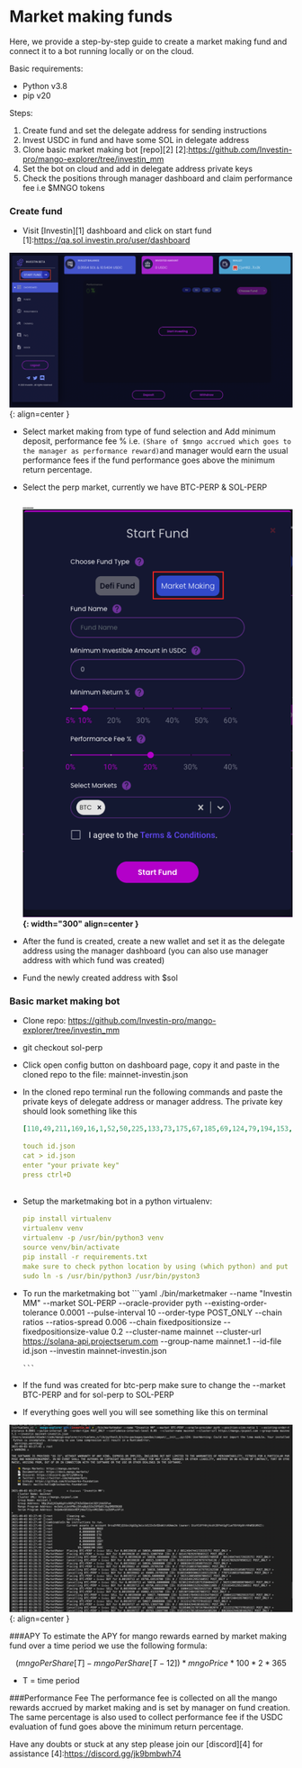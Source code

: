 # Market making funds



Here, we provide a step-by-step guide to create a market making fund and connect it to a bot running locally or on the cloud.

Basic requirements:

* Python v3.8
* pip v20 

Steps:

1. Create fund and set the delegate address for sending instructions
2. Invest USDC in fund and have some SOL in delegate address
2. Clone basic market making bot [repo][2]
[2]:https://github.com/Investin-pro/mango-explorer/tree/investin_mm
3. Set the bot on cloud and add in delegate address private keys
4. Check the positions through manager dashboard and claim performance fee i.e $MNGO tokens 


### Create fund 
* Visit [Investin][1] dashboard and click on start fund
[1]:https://qa.sol.investin.pro/user/dashboard

![Placeholder](assets/11.png){: align=center }

* Select market making from type of fund selection and Add minimum deposit, performance fee % i.e. `(Share of $mngo accrued which goes to the manager as performance reward)`and manager would earn the usual performance fees if the fund performance goes above the minimum return percentage.

* Select the perp market, currently we have BTC-PERP & SOL-PERP
                
  ___________________________![Placeholder](assets/22.png){: width="300" align=center }________________________





* After the fund is created, create a new wallet and set it as the delegate address using the manager dashboard (you can also use manager address with which fund was created)
* Fund the newly created address with $sol 
### Basic market making bot
* Clone repo: https://github.com/Investin-pro/mango-explorer/tree/investin_mm
* git checkout sol-perp
* Click open config button on dashboard page, copy it and paste in the cloned repo to the file: mainnet-investin.json
* In the cloned repo terminal run the following commands and paste the private keys of delegate address or manager address. The private key should look something like this 
    
    ```yaml
    [110,49,211,169,16,1,52,50,225,133,73,175,67,185,69,124,79,194,153,3,53,41,204,180,255,80,44,140,43,222,6,53,13,114,16,218,159,70,85,72,57,243,132,149,4,117,23,61,10,101,43,62,61,1,216,197,55,59,237,8,106,171,135,60]
    ```
    
    
    
    ```yaml
    touch id.json
    cat > id.json 
    enter "your private key"   
    press ctrl+D



    ```

* Setup the marketmaking bot in a python virtualenv:

    ```yaml
    pip install virtualenv
    virtualenv venv
    virtualenv -p /usr/bin/python3 venv
    source venv/bin/activate 
    pip install -r requirements.txt
    make sure to check python location by using (which python) and put that in place of /usr/bin/python3
    sudo ln -s /usr/bin/python3 /usr/bin/pyston3
    ```
    

* To run the marketmaking bot
      ```yaml
      ./bin/marketmaker --name "Investin MM" --market SOL-PERP --oracle-provider pyth  --existing-order-tolerance 0.0001 --pulse-interval 10 --order-type POST_ONLY --chain ratios --ratios-spread 0.006 --chain fixedpositionsize --fixedpositionsize-value 0.2  --cluster-name mainnet --cluster-url https://solana-api.projectserum.com --group-name mainnet.1 --id-file id.json --investin mainnet-investin.json 

      ```

* If the fund was created for btc-perp make sure to change the --market BTC-PERP and for sol-perp to SOL-PERP


* If everything goes well you will see something like this on terminal 

![Placeholder](assets/112.png){: align=center }




###APY 
To estimate the APY for mango rewards earned by market making fund over a time period we use the following formula:

$$
(mngoPerShare[T] - mngoPerShare[T-12])*mngoPrice*100*2*365
$$ 

* T = time period


###Performance Fee
The performance fee is collected on all the mango rewards accrued by market making and is set by manager on fund creation. The same percentage is also used to collect performance fee if the USDC evaluation of fund goes above the minimum return percentage.







Have any doubts or stuck at any step please join our [discord][4] for assistance
[4]:https://discord.gg/jk9bmbwh74
